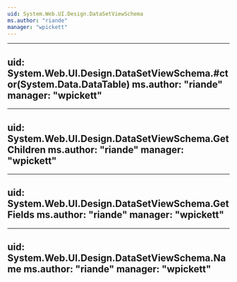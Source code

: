 ```yaml
---
uid: System.Web.UI.Design.DataSetViewSchema
ms.author: "riande"
manager: "wpickett"
---
```


---
uid: System.Web.UI.Design.DataSetViewSchema.#ctor(System.Data.DataTable)
ms.author: "riande"
manager: "wpickett"
---

---
uid: System.Web.UI.Design.DataSetViewSchema.GetChildren
ms.author: "riande"
manager: "wpickett"
---

---
uid: System.Web.UI.Design.DataSetViewSchema.GetFields
ms.author: "riande"
manager: "wpickett"
---

---
uid: System.Web.UI.Design.DataSetViewSchema.Name
ms.author: "riande"
manager: "wpickett"
---
